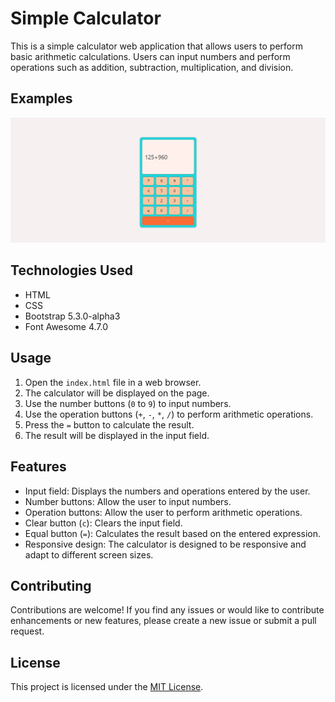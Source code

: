 # Simple Calculator

This is a simple calculator web application that allows users to perform basic arithmetic calculations. Users can input numbers and perform operations such as addition, subtraction, multiplication, and division.

## Examples

![Calculator](simple-calculator-01.png)

## Technologies Used

- HTML
- CSS
- Bootstrap 5.3.0-alpha3
- Font Awesome 4.7.0

## Usage

1. Open the `index.html` file in a web browser.
2. The calculator will be displayed on the page.
3. Use the number buttons (`0` to `9`) to input numbers.
4. Use the operation buttons (`+`, `-`, `*`, `/`) to perform arithmetic operations.
5. Press the `=` button to calculate the result.
6. The result will be displayed in the input field.

## Features

- Input field: Displays the numbers and operations entered by the user.
- Number buttons: Allow the user to input numbers.
- Operation buttons: Allow the user to perform arithmetic operations.
- Clear button (`c`): Clears the input field.
- Equal button (`=`): Calculates the result based on the entered expression.
- Responsive design: The calculator is designed to be responsive and adapt to different screen sizes.



## Contributing

Contributions are welcome! If you find any issues or would like to contribute enhancements or new features, please create a new issue or submit a pull request.

## License

This project is licensed under the [MIT License](LICENSE).
